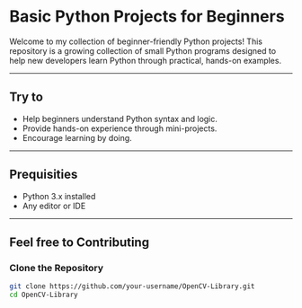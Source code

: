 # Basic Python Projects for Beginners

Welcome to my collection of beginner-friendly Python projects! This repository is a growing collection of small Python programs designed to help new developers learn Python through practical, hands-on examples.

---

## Try to 

- Help beginners understand Python syntax and logic.
- Provide hands-on experience through mini-projects.
- Encourage learning by doing.

---

## Prequisities

- Python 3.x installed  
- Any editor or IDE


---
## Feel free to Contributing

### Clone the Repository

```bash
git clone https://github.com/your-username/OpenCV-Library.git
cd OpenCV-Library
